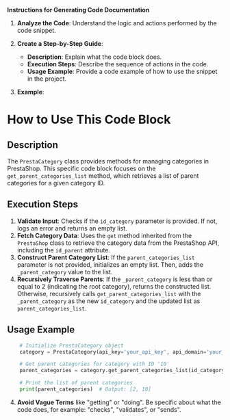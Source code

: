**Instructions for Generating Code Documentation**

1. **Analyze the Code**: Understand the logic and actions performed by the code snippet.

2. **Create a Step-by-Step Guide**:
    - **Description**: Explain what the code block does.
    - **Execution Steps**: Describe the sequence of actions in the code.
    - **Usage Example**: Provide a code example of how to use the snippet in the project.

3. **Example**:

How to Use This Code Block
=========================================================================================

Description
-------------------------
The `PrestaCategory` class provides methods for managing categories in PrestaShop. This specific code block focuses on the `get_parent_categories_list` method, which retrieves a list of parent categories for a given category ID. 

Execution Steps
-------------------------
1. **Validate Input**: Checks if the `id_category` parameter is provided. If not, logs an error and returns an empty list.
2. **Fetch Category Data**: Uses the `get` method inherited from the `PrestaShop` class to retrieve the category data from the PrestaShop API, including the `id_parent` attribute.
3. **Construct Parent Category List**: If the `parent_categories_list` parameter is not provided, initializes an empty list. Then, adds the `_parent_category` value to the list.
4. **Recursively Traverse Parents**: If the `_parent_category` is less than or equal to 2 (indicating the root category), returns the constructed list. Otherwise, recursively calls `get_parent_categories_list` with the `_parent_category` as the new `id_category` and the updated list as `parent_categories_list`.

Usage Example
-------------------------

```python
    # Initialize PrestaCategory object
    category = PrestaCategory(api_key='your_api_key', api_domain='your_domain')

    # Get parent categories for category with ID '10'
    parent_categories = category.get_parent_categories_list(id_category='10')

    # Print the list of parent categories
    print(parent_categories)  # Output: [2, 10] 
```

4. **Avoid Vague Terms** like "getting" or "doing". Be specific about what the code does, for example: "checks", "validates", or "sends".